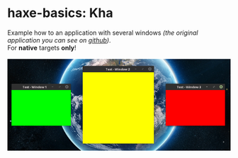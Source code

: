haxe-basics: Kha
=========================

Example how to an application with several windows *(the original application you can see on [github](https://github.com/Kode/Kha/tree/master/Tests/MultiWindow))*.<br/>
For **native** targets **only**!<br/>
<br/>
![](screen1.png)
